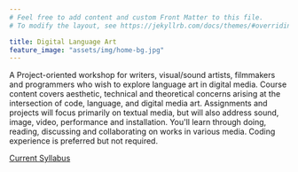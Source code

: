 ```yaml
---
# Feel free to add content and custom Front Matter to this file.
# To modify the layout, see https://jekyllrb.com/docs/themes/#overriding-theme-defaults

title: Digital Language Art
feature_image: "assets/img/home-bg.jpg"
---
```


A Project-oriented workshop for writers, visual/sound artists, filmmakers and programmers who wish to explore language art in digital media. Course content covers aesthetic, technical and theoretical concerns arising at the intersection of code, language, and digital media art. Assignments and projects will focus primarily on textual media, but will also address sound, image, video, performance and installation. You'll learn through doing, reading, discussing and collaborating on works in various media. Coding experience is preferred but not required.

[Current Syllabus]()